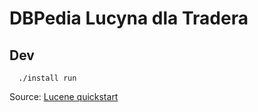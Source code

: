 DBPedia Lucyna dla Tradera
===================

## Dev
```
  ./install run
```


Source: [Lucene quickstart](https://github.com/dbpedia-spotlight/lucene-quickstarter)
